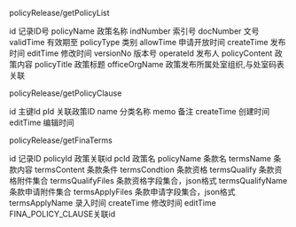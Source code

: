 policyRelease/getPolicyList

id 记录ID号
policyName 政策名称
indNumber 索引号
docNumber 文号
validTime 有效期至
policyType 类别
allowTime 申请开放时间
createTime 发布时间
editTime 修改时间
versionNo 版本号
operateId 发布人
policyContent 政策内容
policyTitle 政策标题
officeOrgName 政策发布所属处室组织,与处室码表关联



policyRelease/getPolicyClause

id 主键Id
pId 关联政策ID
name 分类名称
memo 备注
createTime 创建时间
editTime 编辑时间



policyRelease/getFinaTerms

id 记录ID
policyId 政策关联id
pcId 政策名
policyName 条款名
termsName 条款内容
termsContent 条款条件
termsCondtion 条款资格
termsQualify 条款资格附件集合
termsQualifyFiles 条款资格字段集合，json格式
termsQualifyName 条款申请附件集合
termsApplyFiles 条款申请字段集合，json格式
termsApplyName 录入时间
createTime 修改时间
editTime FINA_POLICY_CLAUSE关联id

